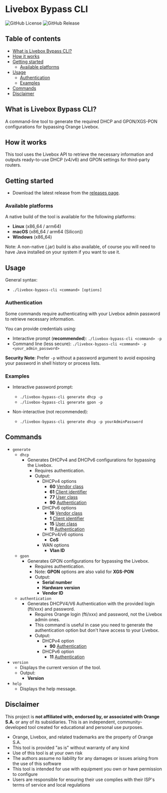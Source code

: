 # Livebox Bypass CLI

![GitHub License](https://img.shields.io/github/license/Hequin0x/livebox-bypass-cli)
![GitHub Release](https://img.shields.io/github/v/release/Hequin0x/livebox-bypass-cli)

## Table of contents

- [What is Livebox Bypass CLI?](#what-is-livebox-bypass-cli)
- [How it works](#how-it-works)
- [Getting started](#getting-started)
    - [Available platforms](#available-platforms)
- [Usage](#usage)
    - [Authentication](#authentication)
    - [Examples](#examples)
- [Commands](#commands)
- [Disclaimer](#disclaimer)

## What is Livebox Bypass CLI?

A command-line tool to generate the required DHCP and GPON/XGS-PON configurations for bypassing Orange Livebox.

## How it works
This tool uses the Livebox API to retrieve the necessary information and outputs ready-to-use DHCP (v4/v6) and GPON settings for third-party routers.

## Getting started

- Download the latest release from the [releases page](https://github.com/Hequin0x/livebox-bypass-cli/releases).

### Available platforms

A native build of the tool is available for the following platforms:

- **Linux** (x86_64 / arm64)
- **macOS** (x86_64 / arm64 (Silicon))
- **Windows** (x86_64)

Note: A non-native (.jar) build is also available, of course you will need to have Java installed on your system if you want to use it.

## Usage

General syntax:
- `./livebox-bypass-cli <command> [options]`

### Authentication

Some commands require authenticating with your Livebox admin password to retrieve necessary information.

You can provide credentials using:
- Interactive prompt (**recommended**): `./livebox-bypass-cli <command> -p`
- Command line (less secure): `./livebox-bypass-cli <command> -p <your_admin_password>`

**Security Note**: Prefer `-p` without a password argument to avoid exposing your password in shell history or process lists.

### Examples

- Interactive password prompt:
    - `./livebox-bypass-cli generate dhcp -p`
    - `./livebox-bypass-cli generate gpon -p`

- Non-interactive (not recommended):
    - `./livebox-bypass-cli generate dhcp -p yourAdminPassword`

## Commands

- `generate`
  - `dhcp`
      - Generates DHCPv4 and DHCPv6 configurations for bypassing the Livebox.
          - Requires authentication.
          - Output:
            - DHCPv4 options
                - **60** [Vendor class](https://datatracker.ietf.org/doc/html/rfc2132#section-9.13)
                - **61** [Client identifier](https://datatracker.ietf.org/doc/html/rfc2132#section-9.14)
                - **77** [User class](https://datatracker.ietf.org/doc/html/rfc3004/#section-4)
                - **90** [Authentication](https://datatracker.ietf.org/doc/html/rfc3118#section-2)
            - DHCPv6 options
                - **16** [Vendor class](https://datatracker.ietf.org/doc/html/rfc8415#section-21.16)
                - **1** [Client identifier](https://datatracker.ietf.org/doc/html/rfc8415#section-21.2)
                - **15** [User class](https://datatracker.ietf.org/doc/html/rfc8415#section-21.15)
                - **11** [Authentication](https://datatracker.ietf.org/doc/html/rfc8415#section-21.11)
            - DHCPv4/v6 options
              - **CoS**
            - WAN options
              - **Vlan ID**
  - `gpon`
      - Generates GPON configurations for bypassing the Livebox.
          - Requires authentication.
          - Note: **GPON** options are also valid for **XGS-PON**
          - Output:
              - **Serial number**
              - **Hardware version**
              - **Vendor ID**
  - `authentication`
    - Generates DHCPV4/V6 Authentication with the provided login (fti/xxx) and password.
        - Requires Orange login (fti/xxx) and password, not the Livebox admin ones.
        - This command is useful in case you need to generate the authentication option but don't have access to your Livebox.
        - Output:
            - DHCPv4 option
              - **90** [Authentication](https://datatracker.ietf.org/doc/html/rfc3118#section-2)
            - DHCPv6 option
              - **11** [Authentication](https://datatracker.ietf.org/doc/html/rfc8415#section-21.11)
- `version`
    - Displays the current version of the tool.
    - Output:
        - **Version**
- `help`
    - Displays the help message.

## Disclaimer

This project is **not affiliated with, endorsed by, or associated with Orange S.A.** or any of its subsidiaries. This is an independent, community-developed tool created for educational and personal use purposes.

- Orange, Livebox, and related trademarks are the property of Orange S.A.
- This tool is provided "as is" without warranty of any kind
- Use of this tool is at your own risk
- The authors assume no liability for any damages or issues arising from the use of this software
- This tool is intended for use with equipment you own or have permission to configure
- Users are responsible for ensuring their use complies with their ISP's terms of service and local regulations
